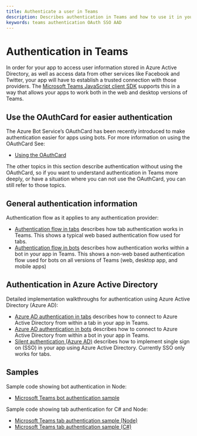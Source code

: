 ```yaml
---
title: Authenticate a user in Teams
description: Describes authentication in Teams and how to use it in your apps
keywords: teams authentication OAuth SSO AAD
---
```

# Authentication in Teams

In order for your app to access user information stored in Azure Active Directory, as well as access data from other services like Facebook and Twitter, your app will have to establish a trusted connection with those providers. The [Microsoft Teams JavaScript client SDK](https://docs.microsoft.com/en-us/javascript/api/overview/msteams-client) supports this in a way that allows your apps to work both in the web and desktop versions of Teams.

## Use the OAuthCard for easier authentication

The Azure Bot Service’s OAuthCard has been recently introduced to make authentication easier for apps using bots. For more information on using the OAuthCard See:

* [Using the OAuthCard](~/concepts/authentication/auth-oauth-card)

The other topics in this section describe authentication without using the OAuthCard, so if you want to understand authentication in Teams more deeply, or have a situation where you can not use the OAuthCard, you can still refer to those topics.

## General authentication information

Authentication flow as it applies to any authentication provider:

* [Authentication flow in tabs](~/concepts/authentication/auth-flow-tab) describes how tab authentication works in Teams. This shows a typical web based authentication flow used for tabs.
* [Authentication flow in bots](~/concepts/authentication/auth-flow-bot) describes how authentication works within a bot in your app in Teams. This shows a non-web based authentication flow used for bots on all versions of Teams (web, desktop app, and mobile apps)

## Authentication in Azure Active Directory

Detailed implementation walkthroughs for authentication using Azure Active Directory (Azure AD):

* [Azure AD authentication in tabs](~/concepts/authentication/auth-tab-AAD) describes how to connect to Azure Active Directory from within a tab in your app in Teams.
* [Azure AD authentication in bots](~/concepts/authentication/auth-bot-AAD) describes how to connect to Azure Active Directory from within a bot in your app in Teams.
* [Silent authentication (Azure AD)](~/concepts/authentication/auth-silent-AAD) describes how to implement single sign on (SSO) in your app using Azure Active Directory. Currently SSO only works for tabs.

## Samples

Sample code showing bot authentication in Node:

* [Microsoft Teams bot authentication sample](https://github.com/OfficeDev/microsoft-teams-sample-auth-node)

Sample code showing tab authentication for C# and Node:

* [Microsoft Teams tab authentication sample (Node)](https://github.com/OfficeDev/microsoft-teams-sample-complete-node)
* [Microsoft Teams tab authentication sample (C#)](https://github.com/OfficeDev/microsoft-teams-sample-complete-csharp)
